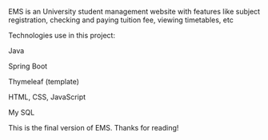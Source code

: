 EMS is an University student management website with features like subject registration, checking and paying tuition fee, viewing timetables, etc

Technologies use in this project:

Java

Spring Boot

Thymeleaf (template)

HTML, CSS, JavaScript

My SQL 

This is the final version of EMS. Thanks for reading!
